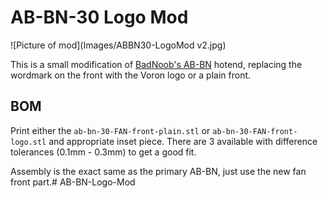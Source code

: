 # AB-BN-30 Logo Mod

![Picture of mod](Images/ABBN30-LogoMod v2.jpg)

This is a small modification of [BadNoob's AB-BN](https://github.com/VoronDesign/VoronUsers/tree/master/printer_mods/Badnoob/AB-BN) hotend, replacing the wordmark on the front with the Voron logo or a plain front.

## BOM
Print either the `ab-bn-30-FAN-front-plain.stl` or `ab-bn-30-FAN-front-logo.stl` and appropriate inset piece. There are 3 available with difference tolerances (0.1mm - 0.3mm) to get a good fit.

Assembly is the exact same as the primary AB-BN, just use the new fan front part.# AB-BN-Logo-Mod
